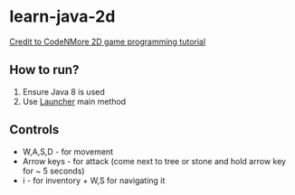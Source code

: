 # learn-java-2d

[Credit to CodeNMore 2D game programming tutorial](https://www.youtube.com/playlist?list=PLah6faXAgguMnTBs3JnEJY0shAc18XYQZ)

How to run?
-----------

1. Ensure Java 8 is used
1. Use [Launcher](./src/main/java/org/abondarev/visual/Launcher.java) main method

Controls
--------

- W,A,S,D - for movement
- Arrow keys - for attack (come next to tree or stone and hold arrow key for ~ 5 seconds)
- i - for inventory + W,S for navigating it
